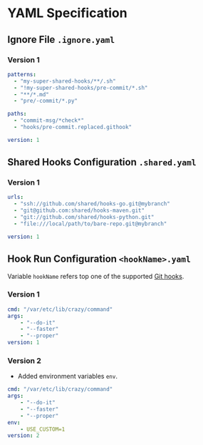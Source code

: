 # YAML Specification

## Ignore File `.ignore.yaml`

### Version 1

```yaml
patterns:
  - "my-super-shared-hooks/**/.sh"
  - "!my-super-shared-hooks/pre-commit/*.sh"
  - "**/*.md"
  - "pre/-commit/*.py"

paths:
  - "commit-msg/*check*"
  - "hooks/pre-commit.replaced.githook"

version: 1
```

## Shared Hooks Configuration `.shared.yaml`

### Version 1

```yaml
urls:
  - "ssh://github.com/shared/hooks-go.git@mybranch"
  - "git@github.com:shared/hooks-maven.git"
  - "git://github.com/shared/hooks-python.git"
  - "file:///local/path/to/bare-repo.git@mybranch"

version: 1
```

## Hook Run Configuration `<hookName>.yaml`

Variable `hookName` refers top one of the supported [Git hooks](/README.md).

### Version 1

```yaml
cmd: "/var/etc/lib/crazy/command"
args:
    - "--do-it"
    - "--faster"
    - "--proper"
version: 1
```

### Version 2

- Added environment variables `env`.

```yaml
cmd: "/var/etc/lib/crazy/command"
args:
    - "--do-it"
    - "--faster"
    - "--proper"
env:
    - USE_CUSTOM=1
version: 2
```
